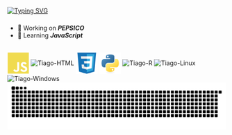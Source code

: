 <a href="https://git.io/typing-svg"><img src="https://readme-typing-svg.demolab.com?font=Space+Grotesk&weight=100&size=30&duration=3000&pause=1000&color=F733C2&center=true&multiline=true&random=false&width=435&lines=Software+Engineer+Student" alt="Typing SVG" /></a>
###
- 🔭 Working on *__PEPSICO__*
- 🌱 Learning *__JavaScript__*

<div style="display: inline_block"><br>
  <img align="center" alt="Tiago-Js" height="50" width="50" src="https://raw.githubusercontent.com/devicons/devicon/master/icons/javascript/javascript-plain.svg">
  <img align="center" alt="Tiago-HTML" height="50" width="50" src="https://cdn.jsdelivr.net/gh/devicons/devicon/icons/html5/html5-original.svg">
  <img align="center" alt="Tiago-CSS" height="50" width="50" src="https://raw.githubusercontent.com/devicons/devicon/master/icons/css3/css3-original.svg">
  <img align="center" alt="Tiago-Python" height="50" width="50" src="https://raw.githubusercontent.com/devicons/devicon/master/icons/python/python-original.svg">
  <img align="center" alt="Tiago-R" height="50" width="50" src="https://cdn.jsdelivr.net/gh/devicons/devicon/icons/r/r-original.svg">
  <img align="center" alt="Tiago-Linux" height="50" width="50" src="https://cdn.jsdelivr.net/gh/devicons/devicon/icons/linux/linux-original.svg">
  <img align="center" alt="Tiago-Windows" height="50" width="50" src="https://cdn.jsdelivr.net/gh/devicons/devicon/icons/windows8/windows8-original.svg">
</div>
<picture>
  <source media="(prefers-color-scheme: dark)" srcset="https://raw.githubusercontent.com/TiagoGrebogi/TiagoGrebogi/output/github-contribution-grid-snake-dark.svg">
  <source media="(prefers-color-scheme: light)" srcset="https://raw.githubusercontent.com/TiagoGrebogi/TiagoGrebogi/output/github-contribution-grid-snake.svg">
  <img alt="github contribution grid snake animation" src="https://raw.githubusercontent.com/TiagoGrebogi/TiagoGrebogi/output/github-contribution-grid-snake.svg">
</picture>
<!--
**TiagoGrebogi/TiagoGrebogi** is a ✨ _special_ ✨ repository because its `README.md` (this file) appears on your GitHub profile.

Here are some ideas to get you started:

-  ...
-  ...
- 👯 I’m looking to collaborate on ...
- 🤔 I’m looking for help with ...
- 💬 Ask me about ...
- 📫 How to reach me: ...
- 😄 Pronouns: ...
- ⚡ Fun fact: ...
-->
